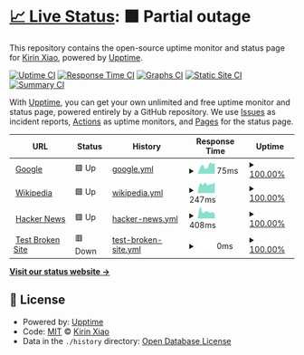 # [📈 Live Status](https://xiaoas.github.io/upptime): <!--live status--> **🟧 Partial outage**

This repository contains the open-source uptime monitor and status page for [Kirin Xiao](https://xiaoas.github.io/upptime), powered by [Upptime](https://github.com/upptime/upptime).

[![Uptime CI](https://github.com/xiaoas/upptime/workflows/Uptime%20CI/badge.svg)](https://github.com/xiaoas/upptime/actions?query=workflow%3A%22Uptime+CI%22)
[![Response Time CI](https://github.com/xiaoas/upptime/workflows/Response%20Time%20CI/badge.svg)](https://github.com/xiaoas/upptime/actions?query=workflow%3A%22Response+Time+CI%22)
[![Graphs CI](https://github.com/xiaoas/upptime/workflows/Graphs%20CI/badge.svg)](https://github.com/xiaoas/upptime/actions?query=workflow%3A%22Graphs+CI%22)
[![Static Site CI](https://github.com/xiaoas/upptime/workflows/Static%20Site%20CI/badge.svg)](https://github.com/xiaoas/upptime/actions?query=workflow%3A%22Static+Site+CI%22)
[![Summary CI](https://github.com/xiaoas/upptime/workflows/Summary%20CI/badge.svg)](https://github.com/xiaoas/upptime/actions?query=workflow%3A%22Summary+CI%22)

With [Upptime](https://upptime.js.org), you can get your own unlimited and free uptime monitor and status page, powered entirely by a GitHub repository. We use [Issues](https://github.com/xiaoas/upptime/issues) as incident reports, [Actions](https://github.com/xiaoas/upptime/actions) as uptime monitors, and [Pages](https://xiaoas.github.io/upptime) for the status page.

<!--start: status pages-->
<!-- This summary is generated by Upptime (https://github.com/upptime/upptime) -->
<!-- Do not edit this manually, your changes will be overwritten -->
<!-- prettier-ignore -->
| URL | Status | History | Response Time | Uptime |
| --- | ------ | ------- | ------------- | ------ |
| <img alt="" src="https://favicons.githubusercontent.com/www.google.com" height="13"> [Google](https://www.google.com) | 🟩 Up | [google.yml](https://github.com/xiaoas/upptime/commits/HEAD/history/google.yml) | <details><summary><img alt="Response time graph" src="./graphs/google/response-time-week.png" height="20"> 75ms</summary><br><a href="https://xiaoas.github.io/upptime/history/google"><img alt="Response time 75" src="https://img.shields.io/endpoint?url=https%3A%2F%2Fraw.githubusercontent.com%2Fxiaoas%2Fupptime%2FHEAD%2Fapi%2Fgoogle%2Fresponse-time.json"></a><br><a href="https://xiaoas.github.io/upptime/history/google"><img alt="24-hour response time 75" src="https://img.shields.io/endpoint?url=https%3A%2F%2Fraw.githubusercontent.com%2Fxiaoas%2Fupptime%2FHEAD%2Fapi%2Fgoogle%2Fresponse-time-day.json"></a><br><a href="https://xiaoas.github.io/upptime/history/google"><img alt="7-day response time 75" src="https://img.shields.io/endpoint?url=https%3A%2F%2Fraw.githubusercontent.com%2Fxiaoas%2Fupptime%2FHEAD%2Fapi%2Fgoogle%2Fresponse-time-week.json"></a><br><a href="https://xiaoas.github.io/upptime/history/google"><img alt="30-day response time 75" src="https://img.shields.io/endpoint?url=https%3A%2F%2Fraw.githubusercontent.com%2Fxiaoas%2Fupptime%2FHEAD%2Fapi%2Fgoogle%2Fresponse-time-month.json"></a><br><a href="https://xiaoas.github.io/upptime/history/google"><img alt="1-year response time 75" src="https://img.shields.io/endpoint?url=https%3A%2F%2Fraw.githubusercontent.com%2Fxiaoas%2Fupptime%2FHEAD%2Fapi%2Fgoogle%2Fresponse-time-year.json"></a></details> | <details><summary><a href="https://xiaoas.github.io/upptime/history/google">100.00%</a></summary><a href="https://xiaoas.github.io/upptime/history/google"><img alt="All-time uptime 100.00%" src="https://img.shields.io/endpoint?url=https%3A%2F%2Fraw.githubusercontent.com%2Fxiaoas%2Fupptime%2FHEAD%2Fapi%2Fgoogle%2Fuptime.json"></a><br><a href="https://xiaoas.github.io/upptime/history/google"><img alt="24-hour uptime 100.00%" src="https://img.shields.io/endpoint?url=https%3A%2F%2Fraw.githubusercontent.com%2Fxiaoas%2Fupptime%2FHEAD%2Fapi%2Fgoogle%2Fuptime-day.json"></a><br><a href="https://xiaoas.github.io/upptime/history/google"><img alt="7-day uptime 100.00%" src="https://img.shields.io/endpoint?url=https%3A%2F%2Fraw.githubusercontent.com%2Fxiaoas%2Fupptime%2FHEAD%2Fapi%2Fgoogle%2Fuptime-week.json"></a><br><a href="https://xiaoas.github.io/upptime/history/google"><img alt="30-day uptime 100.00%" src="https://img.shields.io/endpoint?url=https%3A%2F%2Fraw.githubusercontent.com%2Fxiaoas%2Fupptime%2FHEAD%2Fapi%2Fgoogle%2Fuptime-month.json"></a><br><a href="https://xiaoas.github.io/upptime/history/google"><img alt="1-year uptime 100.00%" src="https://img.shields.io/endpoint?url=https%3A%2F%2Fraw.githubusercontent.com%2Fxiaoas%2Fupptime%2FHEAD%2Fapi%2Fgoogle%2Fuptime-year.json"></a></details>
| <img alt="" src="https://favicons.githubusercontent.com/en.wikipedia.org" height="13"> [Wikipedia](https://en.wikipedia.org) | 🟩 Up | [wikipedia.yml](https://github.com/xiaoas/upptime/commits/HEAD/history/wikipedia.yml) | <details><summary><img alt="Response time graph" src="./graphs/wikipedia/response-time-week.png" height="20"> 247ms</summary><br><a href="https://xiaoas.github.io/upptime/history/wikipedia"><img alt="Response time 247" src="https://img.shields.io/endpoint?url=https%3A%2F%2Fraw.githubusercontent.com%2Fxiaoas%2Fupptime%2FHEAD%2Fapi%2Fwikipedia%2Fresponse-time.json"></a><br><a href="https://xiaoas.github.io/upptime/history/wikipedia"><img alt="24-hour response time 247" src="https://img.shields.io/endpoint?url=https%3A%2F%2Fraw.githubusercontent.com%2Fxiaoas%2Fupptime%2FHEAD%2Fapi%2Fwikipedia%2Fresponse-time-day.json"></a><br><a href="https://xiaoas.github.io/upptime/history/wikipedia"><img alt="7-day response time 247" src="https://img.shields.io/endpoint?url=https%3A%2F%2Fraw.githubusercontent.com%2Fxiaoas%2Fupptime%2FHEAD%2Fapi%2Fwikipedia%2Fresponse-time-week.json"></a><br><a href="https://xiaoas.github.io/upptime/history/wikipedia"><img alt="30-day response time 247" src="https://img.shields.io/endpoint?url=https%3A%2F%2Fraw.githubusercontent.com%2Fxiaoas%2Fupptime%2FHEAD%2Fapi%2Fwikipedia%2Fresponse-time-month.json"></a><br><a href="https://xiaoas.github.io/upptime/history/wikipedia"><img alt="1-year response time 247" src="https://img.shields.io/endpoint?url=https%3A%2F%2Fraw.githubusercontent.com%2Fxiaoas%2Fupptime%2FHEAD%2Fapi%2Fwikipedia%2Fresponse-time-year.json"></a></details> | <details><summary><a href="https://xiaoas.github.io/upptime/history/wikipedia">100.00%</a></summary><a href="https://xiaoas.github.io/upptime/history/wikipedia"><img alt="All-time uptime 100.00%" src="https://img.shields.io/endpoint?url=https%3A%2F%2Fraw.githubusercontent.com%2Fxiaoas%2Fupptime%2FHEAD%2Fapi%2Fwikipedia%2Fuptime.json"></a><br><a href="https://xiaoas.github.io/upptime/history/wikipedia"><img alt="24-hour uptime 100.00%" src="https://img.shields.io/endpoint?url=https%3A%2F%2Fraw.githubusercontent.com%2Fxiaoas%2Fupptime%2FHEAD%2Fapi%2Fwikipedia%2Fuptime-day.json"></a><br><a href="https://xiaoas.github.io/upptime/history/wikipedia"><img alt="7-day uptime 100.00%" src="https://img.shields.io/endpoint?url=https%3A%2F%2Fraw.githubusercontent.com%2Fxiaoas%2Fupptime%2FHEAD%2Fapi%2Fwikipedia%2Fuptime-week.json"></a><br><a href="https://xiaoas.github.io/upptime/history/wikipedia"><img alt="30-day uptime 100.00%" src="https://img.shields.io/endpoint?url=https%3A%2F%2Fraw.githubusercontent.com%2Fxiaoas%2Fupptime%2FHEAD%2Fapi%2Fwikipedia%2Fuptime-month.json"></a><br><a href="https://xiaoas.github.io/upptime/history/wikipedia"><img alt="1-year uptime 100.00%" src="https://img.shields.io/endpoint?url=https%3A%2F%2Fraw.githubusercontent.com%2Fxiaoas%2Fupptime%2FHEAD%2Fapi%2Fwikipedia%2Fuptime-year.json"></a></details>
| <img alt="" src="https://favicons.githubusercontent.com/news.ycombinator.com" height="13"> [Hacker News](https://news.ycombinator.com) | 🟩 Up | [hacker-news.yml](https://github.com/xiaoas/upptime/commits/HEAD/history/hacker-news.yml) | <details><summary><img alt="Response time graph" src="./graphs/hacker-news/response-time-week.png" height="20"> 408ms</summary><br><a href="https://xiaoas.github.io/upptime/history/hacker-news"><img alt="Response time 408" src="https://img.shields.io/endpoint?url=https%3A%2F%2Fraw.githubusercontent.com%2Fxiaoas%2Fupptime%2FHEAD%2Fapi%2Fhacker-news%2Fresponse-time.json"></a><br><a href="https://xiaoas.github.io/upptime/history/hacker-news"><img alt="24-hour response time 408" src="https://img.shields.io/endpoint?url=https%3A%2F%2Fraw.githubusercontent.com%2Fxiaoas%2Fupptime%2FHEAD%2Fapi%2Fhacker-news%2Fresponse-time-day.json"></a><br><a href="https://xiaoas.github.io/upptime/history/hacker-news"><img alt="7-day response time 408" src="https://img.shields.io/endpoint?url=https%3A%2F%2Fraw.githubusercontent.com%2Fxiaoas%2Fupptime%2FHEAD%2Fapi%2Fhacker-news%2Fresponse-time-week.json"></a><br><a href="https://xiaoas.github.io/upptime/history/hacker-news"><img alt="30-day response time 408" src="https://img.shields.io/endpoint?url=https%3A%2F%2Fraw.githubusercontent.com%2Fxiaoas%2Fupptime%2FHEAD%2Fapi%2Fhacker-news%2Fresponse-time-month.json"></a><br><a href="https://xiaoas.github.io/upptime/history/hacker-news"><img alt="1-year response time 408" src="https://img.shields.io/endpoint?url=https%3A%2F%2Fraw.githubusercontent.com%2Fxiaoas%2Fupptime%2FHEAD%2Fapi%2Fhacker-news%2Fresponse-time-year.json"></a></details> | <details><summary><a href="https://xiaoas.github.io/upptime/history/hacker-news">100.00%</a></summary><a href="https://xiaoas.github.io/upptime/history/hacker-news"><img alt="All-time uptime 100.00%" src="https://img.shields.io/endpoint?url=https%3A%2F%2Fraw.githubusercontent.com%2Fxiaoas%2Fupptime%2FHEAD%2Fapi%2Fhacker-news%2Fuptime.json"></a><br><a href="https://xiaoas.github.io/upptime/history/hacker-news"><img alt="24-hour uptime 100.00%" src="https://img.shields.io/endpoint?url=https%3A%2F%2Fraw.githubusercontent.com%2Fxiaoas%2Fupptime%2FHEAD%2Fapi%2Fhacker-news%2Fuptime-day.json"></a><br><a href="https://xiaoas.github.io/upptime/history/hacker-news"><img alt="7-day uptime 100.00%" src="https://img.shields.io/endpoint?url=https%3A%2F%2Fraw.githubusercontent.com%2Fxiaoas%2Fupptime%2FHEAD%2Fapi%2Fhacker-news%2Fuptime-week.json"></a><br><a href="https://xiaoas.github.io/upptime/history/hacker-news"><img alt="30-day uptime 100.00%" src="https://img.shields.io/endpoint?url=https%3A%2F%2Fraw.githubusercontent.com%2Fxiaoas%2Fupptime%2FHEAD%2Fapi%2Fhacker-news%2Fuptime-month.json"></a><br><a href="https://xiaoas.github.io/upptime/history/hacker-news"><img alt="1-year uptime 100.00%" src="https://img.shields.io/endpoint?url=https%3A%2F%2Fraw.githubusercontent.com%2Fxiaoas%2Fupptime%2FHEAD%2Fapi%2Fhacker-news%2Fuptime-year.json"></a></details>
| <img alt="" src="https://favicons.githubusercontent.com/thissitedoesnotexist.koj.co" height="13"> [Test Broken Site](https://thissitedoesnotexist.koj.co) | 🟥 Down | [test-broken-site.yml](https://github.com/xiaoas/upptime/commits/HEAD/history/test-broken-site.yml) | <details><summary><img alt="Response time graph" src="./graphs/test-broken-site/response-time-week.png" height="20"> 0ms</summary><br><a href="https://xiaoas.github.io/upptime/history/test-broken-site"><img alt="Response time 0" src="https://img.shields.io/endpoint?url=https%3A%2F%2Fraw.githubusercontent.com%2Fxiaoas%2Fupptime%2FHEAD%2Fapi%2Ftest-broken-site%2Fresponse-time.json"></a><br><a href="https://xiaoas.github.io/upptime/history/test-broken-site"><img alt="24-hour response time 0" src="https://img.shields.io/endpoint?url=https%3A%2F%2Fraw.githubusercontent.com%2Fxiaoas%2Fupptime%2FHEAD%2Fapi%2Ftest-broken-site%2Fresponse-time-day.json"></a><br><a href="https://xiaoas.github.io/upptime/history/test-broken-site"><img alt="7-day response time 0" src="https://img.shields.io/endpoint?url=https%3A%2F%2Fraw.githubusercontent.com%2Fxiaoas%2Fupptime%2FHEAD%2Fapi%2Ftest-broken-site%2Fresponse-time-week.json"></a><br><a href="https://xiaoas.github.io/upptime/history/test-broken-site"><img alt="30-day response time 0" src="https://img.shields.io/endpoint?url=https%3A%2F%2Fraw.githubusercontent.com%2Fxiaoas%2Fupptime%2FHEAD%2Fapi%2Ftest-broken-site%2Fresponse-time-month.json"></a><br><a href="https://xiaoas.github.io/upptime/history/test-broken-site"><img alt="1-year response time 0" src="https://img.shields.io/endpoint?url=https%3A%2F%2Fraw.githubusercontent.com%2Fxiaoas%2Fupptime%2FHEAD%2Fapi%2Ftest-broken-site%2Fresponse-time-year.json"></a></details> | <details><summary><a href="https://xiaoas.github.io/upptime/history/test-broken-site">100.00%</a></summary><a href="https://xiaoas.github.io/upptime/history/test-broken-site"><img alt="All-time uptime 100.00%" src="https://img.shields.io/endpoint?url=https%3A%2F%2Fraw.githubusercontent.com%2Fxiaoas%2Fupptime%2FHEAD%2Fapi%2Ftest-broken-site%2Fuptime.json"></a><br><a href="https://xiaoas.github.io/upptime/history/test-broken-site"><img alt="24-hour uptime 100.00%" src="https://img.shields.io/endpoint?url=https%3A%2F%2Fraw.githubusercontent.com%2Fxiaoas%2Fupptime%2FHEAD%2Fapi%2Ftest-broken-site%2Fuptime-day.json"></a><br><a href="https://xiaoas.github.io/upptime/history/test-broken-site"><img alt="7-day uptime 100.00%" src="https://img.shields.io/endpoint?url=https%3A%2F%2Fraw.githubusercontent.com%2Fxiaoas%2Fupptime%2FHEAD%2Fapi%2Ftest-broken-site%2Fuptime-week.json"></a><br><a href="https://xiaoas.github.io/upptime/history/test-broken-site"><img alt="30-day uptime 100.00%" src="https://img.shields.io/endpoint?url=https%3A%2F%2Fraw.githubusercontent.com%2Fxiaoas%2Fupptime%2FHEAD%2Fapi%2Ftest-broken-site%2Fuptime-month.json"></a><br><a href="https://xiaoas.github.io/upptime/history/test-broken-site"><img alt="1-year uptime 100.00%" src="https://img.shields.io/endpoint?url=https%3A%2F%2Fraw.githubusercontent.com%2Fxiaoas%2Fupptime%2FHEAD%2Fapi%2Ftest-broken-site%2Fuptime-year.json"></a></details>

<!--end: status pages-->

[**Visit our status website →**](https://xiaoas.github.io/upptime)

## 📄 License

- Powered by: [Upptime](https://github.com/upptime/upptime)
- Code: [MIT](./LICENSE) © [Kirin Xiao](https://xiaoas.github.io/upptime)
- Data in the `./history` directory: [Open Database License](https://opendatacommons.org/licenses/odbl/1-0/)
